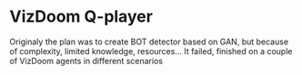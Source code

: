 # VizDoom Q-player

Originaly the plan was to create BOT detector based on GAN, but because of complexity, limited knowledge, resources... It failed, finished on a couple of VizDoom agents in different scenarios
